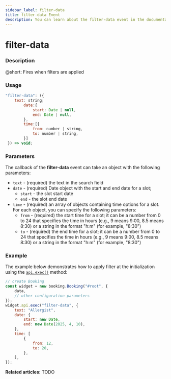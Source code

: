 ```yaml
---
sidebar_label: filter-data
title: filter-data Event
description: You can learn about the filter-data event in the documentation of the DHTMLX JavaScript Booking library. Browse developer guides and API reference, try out code examples and live demos, and download a free 30-day evaluation version of DHTMLX Booking.
---
```


# filter-data

### Description

@short: Fires when filters are applied

### Usage

~~~jsx {}
"filter-data": ({
    text: string;
		date:{ 
			start: Date | null,
			end: Date | null,
		},
		time:[{ 
			from: number | string,
			to: number | string,
		}]
 }) => void;
~~~

### Parameters

The callback of the **filter-data** event can take an object with the following parameters:

- `text` - (required) the text in the search field
- `date` - (required) Date object with the start and end date for a slot; 
  - `start` - the slot start date
  - `end` - the slot end date 
- `time` - (required) an array of objects containing time options for a slot. For each object, you can specify the following parameters:
  - `from` - (required) the start time for a slot; it can be a number from 0 to 24 that specifies the time in hours (e.g., 9 means 9:00, 8.5 means 8:30) or a string in the format "h:m" (for example, "8:30")
  - `to` - (required) the end time for a slot; it can be a number from 0 to 24 that specifies the time in hours (e.g., 9 means 9:00, 8.5 means 8:30) or a string in the format "h:m" (for example, "8:30")

### Example

The example below demonstrates how to apply filter at the initialization using the [`api.exec()`](/api/internal/booking-exec) method:

~~~jsx {6-18}
// create Booking
const widget = new booking.Booking("#root", {
	data,
	// other configuration parameters
});
widget.api.exec("filter-data", {
	text: "Allergist",
	date: {
		start: new Date,
		end: new Date(2025, 4, 10),
	},
	time: [
		{
			from: 12,
			to: 20,
		},
	],
});
~~~

**Related articles:** TODO
